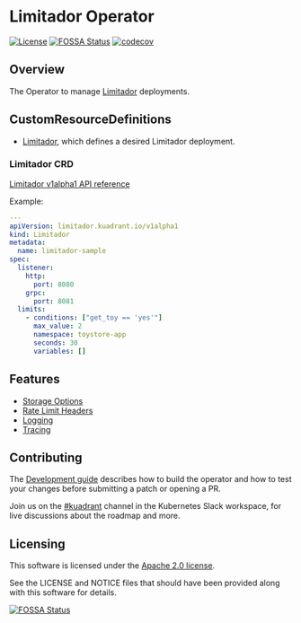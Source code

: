 # Limitador Operator

[![License](https://img.shields.io/badge/license-Apache--2.0-blue.svg)](http://www.apache.org/licenses/LICENSE-2.0) 
[![FOSSA Status](https://app.fossa.com/api/projects/git%2Bgithub.com%2FKuadrant%2Flimitador-operator.svg?type=shield)](https://app.fossa.com/projects/git%2Bgithub.com%2FKuadrant%2Flimitador-operator?ref=badge_shield)
[![codecov](https://codecov.io/gh/Kuadrant/limitador-operator/branch/main/graph/badge.svg?token=181Q05ZJBJ)](https://codecov.io/gh/Kuadrant/limitador-operator)

## Overview

The Operator to manage [Limitador](https://github.com/Kuadrant/limitador) deployments.

## CustomResourceDefinitions

* [Limitador](#limitador-crd), which defines a desired Limitador deployment.

### Limitador CRD

[Limitador v1alpha1 API reference](https://github.com/Kuadrant/limitador-operator/tree/main/api/v1alpha1/limitador_types.go)

Example:

```yaml
---
apiVersion: limitador.kuadrant.io/v1alpha1
kind: Limitador
metadata:
  name: limitador-sample
spec:
  listener:
    http:
      port: 8080
    grpc:
      port: 8081
  limits:
    - conditions: ["get_toy == 'yes'"]
      max_value: 2
      namespace: toystore-app
      seconds: 30
      variables: []
```

## Features

* [Storage Options](./doc/storage.md)
* [Rate Limit Headers](./doc/rate-limit-headers.md)
* [Logging](./doc/logging.md)
* [Tracing](./doc/tracing.md)

## Contributing

The [Development guide](./doc/development.md) describes how to build the operator and
how to test your changes before submitting a patch or opening a PR.

Join us on the [#kuadrant](https://kubernetes.slack.com/archives/C05J0D0V525) channel in the Kubernetes Slack workspace, 
for live discussions about the roadmap and more.

## Licensing

This software is licensed under the [Apache 2.0 license](https://www.apache.org/licenses/LICENSE-2.0).

See the LICENSE and NOTICE files that should have been provided along with this software for details.


[![FOSSA Status](https://app.fossa.com/api/projects/git%2Bgithub.com%2FKuadrant%2Flimitador-operator.svg?type=large)](https://app.fossa.com/projects/git%2Bgithub.com%2FKuadrant%2Flimitador-operator?ref=badge_large)